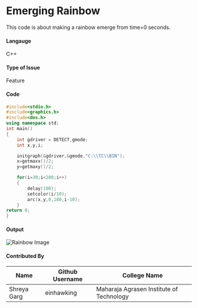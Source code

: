# Emerging Rainbow
This code is about making a rainbow emerge from time=0 seconds.
#### Langauge
C++
#### Type of Issue
Feature 
#### Code
```C++
#include<stdio.h>
#include<graphics.h>
#include<dos.h>
using namespace std;
int main()
{
    int gdriver = DETECT,gmode;
    int x,y,i;

	initgraph(&gdriver,&gmode,"C:\\TC\\BIN");
	x=getmaxx()/2;
	y=getmaxy()/2;

	for(i=30;i<200;i++)
	{
		delay(100);
		setcolor(i/10);
		arc(x,y,0,180,i-10);
	}
return 0;
}
```
#### Output
![Rainbow Image](https://github.com/einhawking/cool_code_snippets/blob/master/snippets/c%2B%2B/Emerging_Rainbow/Rainbow_image.PNG)
#### Contributed By
|Name|Github Username|College Name|
|---|---|---|
|Shreya Garg|einhawking|Maharaja Agrasen Institute of Technology|
